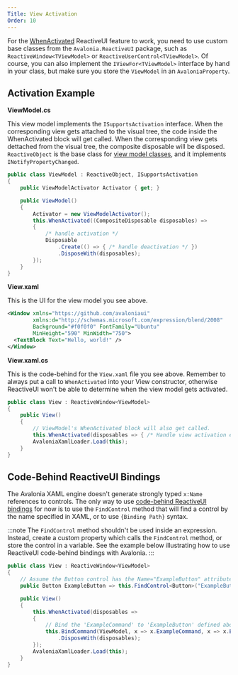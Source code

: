 ```yaml
---
Title: View Activation
Order: 10
---
```

For the [WhenActivated](https://reactiveui.net/docs/handbook/when-activated/) ReactiveUI feature to work, you need to use custom base classes from the `Avalonia.ReactiveUI` package, such as `ReactiveWindow<TViewModel>` or `ReactiveUserControl<TViewModel>`. Of course, you can also implement the `IViewFor<TViewModel>` interface by hand in your class, but make sure you store the `ViewModel` in an `AvaloniaProperty`.

## Activation Example

**ViewModel.cs**

This view model implements the `ISupportsActivation` interface. When the corresponding view gets attached to the visual tree, the code inside the WhenActivated block will get called. When the corresponding view gets dettached from the visual tree, the composite disposable will be disposed. `ReactiveObject` is the base class for [view model classes](https://reactiveui.net/docs/handbook/view-models/), and it implements `INotifyPropertyChanged`.

```cs
public class ViewModel : ReactiveObject, ISupportsActivation
{
    public ViewModelActivator Activator { get; }

    public ViewModel()
    {
        Activator = new ViewModelActivator();
        this.WhenActivated((CompositeDisposable disposables) =>
        {
            /* handle activation */
            Disposable
                .Create(() => { /* handle deactivation */ })
                .DisposeWith(disposables);
        });
    }
}
```

**View.xaml**

This is the UI for the view model you see above. 

```xml
<Window xmlns="https://github.com/avaloniaui"
        xmlns:d="http://schemas.microsoft.com/expression/blend/2008"
        Background="#f0f0f0" FontFamily="Ubuntu"
        MinHeight="590" MinWidth="750">
  <TextBlock Text="Hello, world!" />
</Window>
```

**View.xaml.cs**

This is the code-behind for the `View.xaml` file you see above. Remember to always put a call to `WhenActivated` into your View constructor, otherwise ReactiveUI won't be able to determine when the view model gets activated.

```cs
public class View : ReactiveWindow<ViewModel>
{
    public View()
    {
        // ViewModel's WhenActivated block will also get called.
        this.WhenActivated(disposables => { /* Handle view activation etc. */ });
        AvaloniaXamlLoader.Load(this);
    }
}
```

## Code-Behind ReactiveUI Bindings

The Avalonia XAML engine doesn't generate strongly typed `x:Name` references to controls. The only way to use [code-behind ReactiveUI bindings](https://reactiveui.net/docs/handbook/data-binding/) for now is to use the `FindControl` method that will find a control by the name specified in XAML, or to use `{Binding Path}` syntax. 

:::note
The `FindControl` method shouldn't be used inside an expression. Instead, create a custom property which calls the `FindControl` method, or store the control in a variable. See the example below illustrating how to use ReactiveUI code-behind bindings with Avalonia.
:::

```cs
public class View : ReactiveWindow<ViewModel>
{
    // Assume the Button control has the Name="ExampleButton" attribute defined in XAML.
    public Button ExampleButton => this.FindControl<Button>("ExampleButton");

    public View()
    {
        this.WhenActivated(disposables => 
        {
            // Bind the 'ExampleCommand' to 'ExampleButton' defined above.
            this.BindCommand(ViewModel, x => x.ExampleCommand, x => x.ExampleButton)
                .DisposeWith(disposables);
        });
        AvaloniaXamlLoader.Load(this);
    }
}
```
